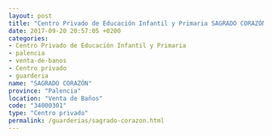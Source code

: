 ```yaml
---
layout: post
title: "Centro Privado de Educación Infantil y Primaria SAGRADO CORAZÓN"
date: 2017-09-20 20:57:05 +0200
categories:
- Centro Privado de Educación Infantil y Primaria
- palencia
- venta-de-banos
- Centro privado
- guarderia
name: "SAGRADO CORAZÓN"
province: "Palencia"
location: "Venta de Baños"
code: "34000301"
type: "Centro privado"
permalink: /guarderias/sagrado-corazon.html
---
```

